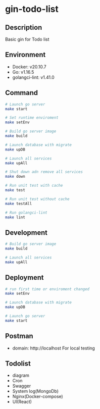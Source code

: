 # gin-todo-list

## Description

Basic gin for Todo list

## Environment

- Docker: v20.10.7
- Go: v1.16.5
- golangci-lint: v1.41.0

## Command

```bash
# Launch go server
make start

# Set runtime enviroment
make setEnv

# Build go server image
make build

# Launch database with migrate
make upDB

# Launch all services
make upAll

# Shut down adn remove all services
make down

# Run unit test with cache
make test

# Run unit test without cache
make testAll

# Run golangci-lint
make lint
```

## Development

```bash
# Build go server image
make build

# Launch all services
make upAll
```


## Deployment

```bash
# run first time or enviroment changed
make setEnv

# Launch database with migrate
make upDB

# Launch go server
make start
```

## Postman

- domain: http://localhost
For local testing

## Todolist

- diagram
- Cron
- Swagger
- System log(MongoDb)
- Nginx(Docker-compose)
- UI(React)
